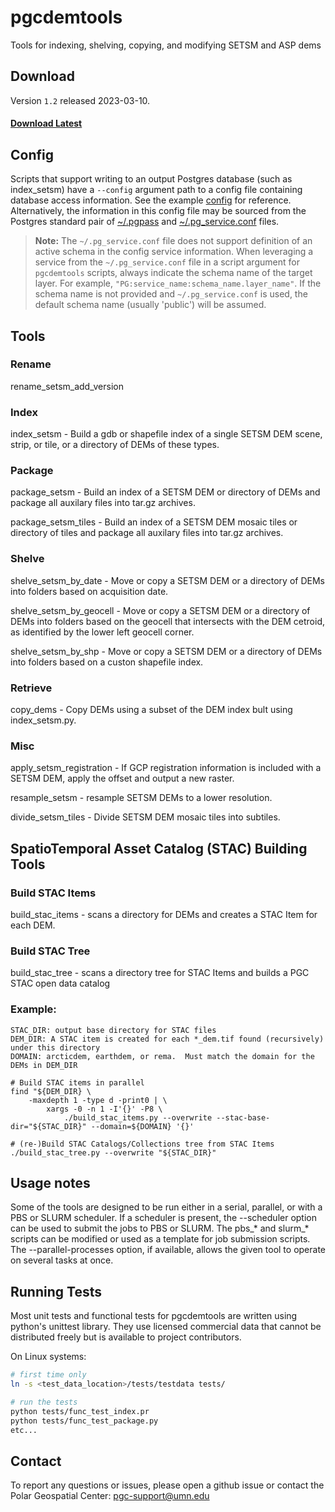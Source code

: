 # pgcdemtools
Tools for indexing, shelving, copying, and modifying SETSM and ASP dems

## Download
Version `1.2` released 2023-03-10.

#### [Download Latest](https://github.com/PolarGeospatialCenter/pgcdemtools/releases)

## Config
Scripts that support writing to an output Postgres database (such as index_setsm) have a `--config` argument path to a config file containing database access information. See the example [config](./config.ini.example) for reference. Alternatively, the information in this config file may be sourced from the Postgres standard pair of [~/.pgpass](https://www.postgresql.org/docs/current/libpq-pgpass.html) and [~/.pg_service.conf](https://www.postgresql.org/docs/current/libpq-pgservice.html) files.
> **Note:** The `~/.pg_service.conf` file does not support definition of an active schema in the config service information. When leveraging a service from the `~/.pg_service.conf` file in a script argument for `pgcdemtools` scripts, always indicate the schema name of the target layer. For example, `"PG:service_name:schema_name.layer_name"`. If the schema name is not provided and `~/.pg_service.conf` is used, the default schema name (usually 'public') will be assumed.

## Tools
### Rename
rename_setsm_add_version

### Index
index_setsm - Build a gdb or shapefile index of a single SETSM DEM scene, strip, or tile, or a directory of DEMs of these types.

### Package
package_setsm - Build an index of a SETSM DEM or directory of DEMs and package all auxilary files into tar.gz archives.

package_setsm_tiles - Build an index of a SETSM DEM mosaic tiles or directory of tiles and package all auxilary files into tar.gz archives.

### Shelve
shelve_setsm_by_date - Move or copy a SETSM DEM or a directory of DEMs into folders based on acquisition date.

shelve_setsm_by_geocell - Move or copy a SETSM DEM or a directory of DEMs into folders based on the geocell that intersects with the DEM cetroid, as identified by the lower left geocell corner.

shelve_setsm_by_shp - Move or copy a SETSM DEM or a directory of DEMs into folders based on a custon shapefile index.

### Retrieve
copy_dems - Copy DEMs using a subset of the DEM index bult using index_setsm.py.

### Misc
apply_setsm_registration - If GCP registration information is included with a SETSM DEM, apply the offset and output a new raster.

resample_setsm - resample SETSM DEMs to a lower resolution.

divide_setsm_tiles - Divide SETSM DEM mosaic tiles into subtiles.


## SpatioTemporal Asset Catalog (STAC) Building Tools

### Build STAC Items
build_stac_items - scans a directory for DEMs and creates a STAC Item for each DEM.

### Build STAC Tree
build_stac_tree - scans a directory tree for STAC Items and builds a PGC STAC open data catalog


### Example:

```
STAC_DIR: output base directory for STAC files
DEM_DIR: A STAC item is created for each *_dem.tif found (recursively) under this directory
DOMAIN: arcticdem, earthdem, or rema.  Must match the domain for the DEMs in DEM_DIR

# Build STAC items in parallel
find "${DEM_DIR} \
	-maxdepth 1 -type d -print0 | \
		xargs -0 -n 1 -I'{}' -P8 \
			./build_stac_items.py --overwrite --stac-base-dir="${STAC_DIR}" --domain=${DOMAIN} '{}'

# (re-)Build STAC Catalogs/Collections tree from STAC Items
./build_stac_tree.py --overwrite "${STAC_DIR}"
```

## Usage notes
Some of the tools are designed to be run either in a serial, parallel, or with a PBS or SLURM scheduler.  If a scheduler is present, the --scheduler option can be used to submit the jobs to PBS or SLURM.  The pbs_* and slurm_* scripts can be modified or used as a template for job submission scripts. The --parallel-processes option, if available, allows the given tool to operate on several tasks at once.


## Running Tests
Most unit tests and functional tests for pgcdemtools are written using python's unittest library. They use licensed commercial data that cannot be distributed freely but is available to project contributors.

On Linux systems:
```sh
# first time only
ln -s <test_data_location>/tests/testdata tests/

# run the tests
python tests/func_test_index.pr 
python tests/func_test_package.py
etc... 
```

## Contact
To report any questions or issues, please open a github issue or contact the Polar Geospatial Center: 
pgc-support@umn.edu
